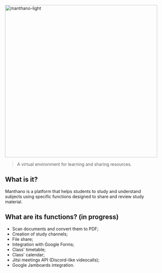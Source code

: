 <img src="https://user-images.githubusercontent.com/67809084/235318207-d640481d-d4ae-4a6a-9bc5-a35362f41622.png" width="500" alt="manthano-light" style="max-width: 100%;">

> A virtual environment for learning and sharing resources.

## What is it?

Manthano is a platform that helps students to study and understand subjects using specific functions designed to share and review study material.


## What are its functions? (in progress)
 - Scan documents and convert them to PDF;
 - Creation of study channels;
 - File share;
 - Integration with Google Forms;
 - Class' timetable;
 - Class' calendar;
 - Jitsi meetings API (Discord-like videocalls);
 - Google Jamboards integration.

